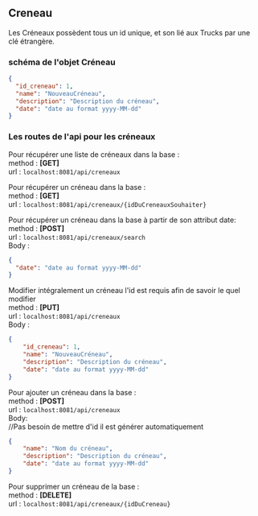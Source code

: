 ## Creneau

Les Créneaux possèdent tous un id unique, et son lié aux Trucks par une clé étrangère.

### schéma de l'objet Créneau

```json
{
  "id_creneau": 1,
  "name": "NouveauCréneau",
  "description": "Description du créneau",
  "date": "date au format yyyy-MM-dd"
}
```

### Les routes de l'api pour les créneaux

Pour récupérer une liste de créneaux dans la base :</br>
method : **[GET]**</br>
url : `localhost:8081/api/creneaux`</br>

Pour récupérer un créneau dans la base :</br>
method : **[GET]**</br>
url : `localhost:8081/api/creneaux/{idDuCreneauxSouhaiter}`</br>

Pour récupérer un créneau dans la base à partir de son attribut date:</br>
method : **[POST]**</br>
url : `localhost:8081/api/creneaux/search`</br>
Body :</br>
```json
{
  "date": "date au format yyyy-MM-dd"
}
```

Modifier intégralement un créneau l'id est requis afin de savoir le quel modifier</br>
method : **[PUT]** </br>
url : `localhost:8081/api/creneaux`</br>
Body :</br>
```json
{
    "id_creneau": 1,
    "name": "NouveauCréneau",
    "description": "Description du créneau",
    "date": "date au format yyyy-MM-dd"
}
```

Pour ajouter un créneau dans la base :</br>
method : **[POST]**</br>
url : `localhost:8081/api/creneaux`</br>
Body:</br>
//Pas besoin de mettre d'id il est générer automatiquement</br>
```json
{
    "name": "Nom du créneau",
    "description": "Description du créneau",
    "date": "date au format yyyy-MM-dd"
}
```

Pour supprimer un créneau de la base :</br>
method : **[DELETE]**</br>
url : `localhost:8081/api/creneaux/{idDuCreneau}`</br>












